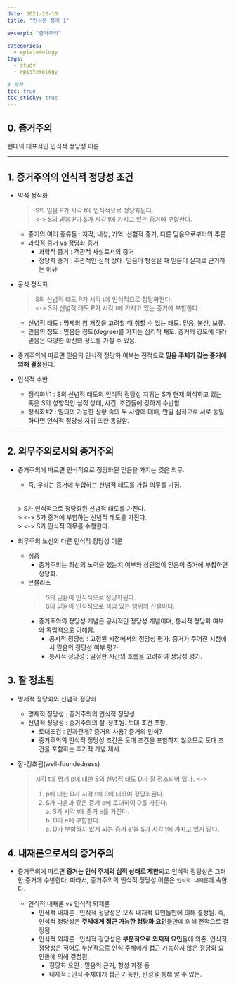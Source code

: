 ```yaml
---
date: 2021-12-10
title: "인식론 정리 1"

excerpt: "증거주의"

categories: 
  - epistemology
tags: 
  - study
  - epistemology

# 목차
toc: true  
toc_sticky: true 
---
```


## 0. 증거주의
현대의 대표적인 인식적 정당성 이론.

---
          
## 1. 증거주의의 인식적 정당성 조건 

- 약식 정식화
  > S의 믿음 P가 시각 t에 인식적으로 정당화된다. <br>
  > <->  S의 믿음 P가 S가 시각 t에 가지고 있는 증거에 부합한다.
  - 증거의 여러 종류들 : 지각, 내성, 기억, 선험적 증거, 다른 믿음으로부터의 추론
  - 과학적 증거 vs 정당화 증거
    - 과학적 증거 : 객관적 사실로서의 증거
    - 정당화 증거 : 주관적인 심적 상태. 믿음이 형설될 때 믿음이 실제로 근거하는 이유
- 공식 정식화
  >S의 신념적 태도 P가 시각 t에 인식적으로 정당화된다. <br>
  > <-> S의 신념적 태도 P가 시각 t에 가지고 있는 증거에 부합한다.
  - 신념적 태도 : 명제의 참 거짓을 고려할 때 취할 수 있는 태도. 믿음, 불신, 보류.
  - 믿음의 정도 : 믿음은 정도(degree)를 가지는 심리적 채도. 증거의 강도에 따라 믿음은 다양한 확신의 정도를 가질 수 있음.

- 증거주의에 따르면 믿음의 인식적 정당화 여부는 전적으로 **믿음 주체가 갖는 증거에 의해 결정**된다. 
- 인식적 수반
  - 정식화#1 : S의 신념적 태도의 인식적 정당성 지위는 S가 현재 의식하고 있는 혹은 S의 성향적인 심적 상태, 사건, 조건들에 강하게 수반함.
  - 정식화#2 : 임의의 가능한 상황 속의 두 사람에 대해, 만일 심적으로 서로 동일하다면 인식적 정당성 지위 또한 동일함.

--- 

## 2. 의무주의로서의 증거주의

- 증거주의에 따르면 인식적으로 정당화된 믿음을 가지는 것은 의무.
  - 즉, 우리는 증거에 부합하는 신념적 태도를 가질 의무를 가짐.
  <br>
  <br>
  > S가 인식적으로 정당화된 신념적 태도를 가진다. <br>
  > <-> S가 증거에 부합하는 신념적 태도를 가진다. <br>
  > <-> S가 인식적 의무를 수행한다.

- 의무주의 노선의 다른 인식적 정당성 이론
  - 취즘
    - 증거주의는 최선의 노력을 했는지 여부와 상관없이 믿음이 증거에 부합하면 정당화.
  - 콘블리스
    > S의 믿음이 인식적으로 정당화된다. <br>
    > S의 믿음이 인식적으로 책임 있는 행위의 산물이다. 
    - 증거주의의 정당성 개념은 공시적인 정당성 개념이며, 통시적 정당화 여부와 독립적으로 이해됨. 
      - 공시적 정당성 : 고정된 시점에서의 정당성 평가. 증거가 주어진 시점에서 믿음의 정당성 여부 평가.
      - 통시적 정당성 : 일정한 시간의 흐름을 고려하여 정당성 평가.

## 3. 잘 정초됨
- 명제적 정당화외 신념적 정당화
  
  - 명제적 정당성 : 증거주의의 인식적 정당성
  - 신념적 정당성 : 증거주의의 잘-정초됨. 토대 조건 포함.
    - 토대조건 : 인과관계? 증거의 사용? 증거의 인식?
    - 증거주의의 인식적 정당성 조건은 토대 조건을 포함하지 않으므로 토대 조건을 포함하는 추가적 개념 제시.

- 잘-정초됨(well-foundedness)
  > 시각 t에 명제 p에 대한 S의 신념적 태도 D가 잘 정초되어 있다. <-> <br>
  > 1. p에 대한 D가 시각 t에 S에 대하여 정당화된다. <br>
  > 2. S가 다음과 같은 증거 e에 토대하여 D를 가진다. <br>
  >   a. S가 시각 t에 증거 e를 가진다. <br>
  >   b. D가 e에 부합한다. <br>
  >   c. D가 부합하지 않게 되는 증거 e'을 S가 시각 t에 가지고 있지 않다.

## 4. 내재론으로서의 증거주의
- 증거주의에 따르면 **증거는 인식 주체의 심적 상태로 제한**되고 인식적 정당성은 그러한 증거에 수반한다. 따라서, 증거주의의 인식적 정당성 이론은 `인식적 내재론`에 속한다.
  
  - 인식적 내재론 vs 인식적 외재론
    - 인식적 내재론 : 인식적 정당성은 오직 내재적 요인들만에 의해 결정됨. 즉, 인식적 정당성은 **주체에게 접근 가능한 정당화 요인**들만에 의해 전적으로 결정됨.
    - 인식적 외재론 : 인식적 정당성은 **부분적으로 외재적 요인**들에 의존. 인식적 정당성은 적어도 부분적으로 인식 주체에게 접근 가능하지 않은 정당화 요인들에 의해 결정됨.
      - 정당화 요인 : 믿음의 근거, 형성 과정 등
      - 내재적 : 인식 주체에게 접근 가능한, 반성을 통해 알 수 있는.

